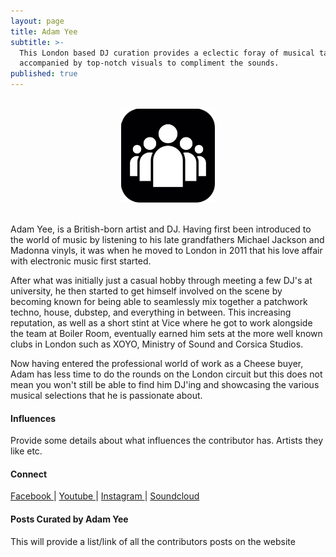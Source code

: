 ```yaml
---
layout: page
title: Adam Yee
subtitle: >-
  This London based DJ curation provides a eclectic foray of musical tastes
  accompanied by top-notch visuals to compliment the sounds. 
published: true
---
```

<br>
<div style="text-align:center">
<img src ="/img/test-contributor-icon.png"/>
</div>
<br>

Adam Yee, is a British-born artist and DJ.  Having first been introduced to the world of music by listening to his late grandfathers Michael Jackson and Madonna vinyls, it was when he moved to London in 2011 that his love affair with electronic music first started.

After what was initially just a casual hobby through meeting a few DJ's at university, he then started to get himself involved on the scene by becoming known for being able to seamlessly mix together a patchwork techno, house, dubstep, and everything in between.  This increasing reputation, as well as a short stint at Vice where he got to work alongside the team at Boiler Room, eventually earned him sets at the more well known clubs in London such as XOYO, Ministry of Sound and Corsica Studios.

Now having entered the professional world of work as a Cheese buyer, Adam has less time to do the rounds on the London circuit but this does not mean you won't still be able to find him DJ'ing and showcasing the various musical selections that he is passionate about.

#### Influences

Provide some details about what influences the contributor has. Artists they like etc.

#### Connect

<a class="fa fa-facebook" href="https://www.facebook.com/adam.yee1" target="_blank"> Facebook </a> |
<a class="fa fa-youtube" href="https://www.youtube.com/" target="_blank"> Youtube </a> |
<a class="fa fa-instagram" href="https://www.instagram.com/adamyee92" target="_blank"> Instagram </a> |
<a class="fa fa-soundcloud" href="	
https://soundcloud.com/adam-yee1" target="_blank"> Soundcloud </a> 


#### Posts Curated by Adam Yee

This will provide a list/link of all the contributors posts on the website
